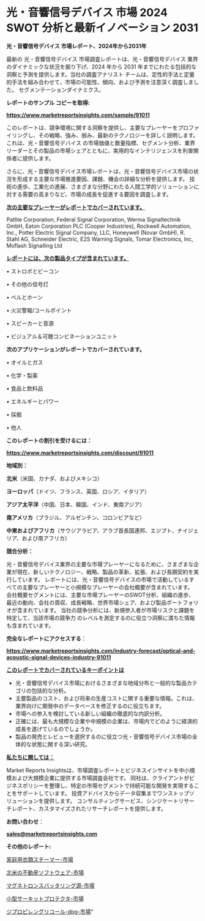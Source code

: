 # 光・音響信号デバイス 市場 2024 SWOT 分析と最新イノベーション 2031

<strong>光・音響信号デバイス 市場レポート、2024年から2031年</strong>

最新の 光・音響信号デバイス 市場調査レポートは、光・音響信号デバイス 業界のダイナミックな状況を掘り下げ、2024 年から 2031 年までにわたる包括的な洞察と予測を提供します。当社の調査アナリスト チームは、定性的手法と定量的手法を組み合わせて、市場の可能性、傾向、および予測を注意深く調査しました。 セグメンテーションダイナミクス。



<strong>レポートのサンプル コピーを取得:</strong> <a href=https://www.marketreportsinsights.com/sample/91011>

<strong><u>https://www.marketreportsinsights.com/sample/91011</u></strong></a>

このレポートは、競争環境に関する洞察を提供し、主要なプレーヤーをプロファイリングし、その戦略、強み、弱み、最新のテクノロジーを詳しく説明します。 これは、光・音響信号デバイス の市場価値と数量指標、セグメント分析、業界リーダーとその製品の市場シェアとともに、実用的なインテリジェンスを利害関係者に提供します。

さらに、光・音響信号デバイス市場レポートは、光・音響信号デバイス市場の状況を形成する主要な市場推進要因、課題、機会の詳細な分析を提供します。 技術の進歩、工業化の進展、さまざまな分野にわたる人間工学的ソリューションに対する需要の高まりなど、市場の成長を促進する要因を調査します。



<strong><u>次の主要なプレーヤーがレポートでカバーされています。</u></strong>

Patlite Corporation, Federal Signal Corporation, Werma Signaltechnik GmbH, Eaton Corporation PLC (Cooper Industries), Rockwell Automation, Inc., Potter Electric Signal Company, LLC, Honeywell (Novar GmbH), R. Stahl AG, Schneider Electric, E2S Warning Signals, Tomar Electronics, Inc, Moflash Signalling Ltd



<strong><u><b>レポートには、次の製品タイプが含まれています。</b></u></strong>

• ストロボとビーコン

• その他の信号灯

• ベルとホーン

• 火災警報/コールポイント

• スピーカーと音源

• ビジュアル＆可聴コンビネーションユニット



<strong><b>次のアプリケーションがレポートでカバーされています。</b></strong>

• オイルとガス

• 化学・製薬

• 食品と飲料品

• エネルギーとパワー

• 採掘

• 他人



<strong><b>このレポートの割引を受けるには：</b></strong><a href=https://www.marketreportsinsights.com/discount/91011>

<strong><u>https://www.marketreportsinsights.com/discount/91011</u></strong></a>



<strong>地域別：</strong>



<strong>北米</strong>（米国、カナダ、およびメキシコ）



<strong>ヨーロッパ</strong>（ドイツ、フランス、英国、ロシア、イタリア）



<strong>アジア太平洋</strong>（中国、日本、韓国、インド、東南アジア）



<strong>南アメリカ</strong>（ブラジル、アルゼンチン、コロンビアなど）



<strong>中東およびアフリカ</strong>（サウジアラビア、アラブ首長国連邦、エジプト、ナイジェリア、および南アフリカ）



<strong>競合分析：</strong>

光・音響信号デバイス業界の主要な市場プレーヤーになるために、さまざまな企業が現在、新しいテクノロジー、戦略、製品の革新、拡張、および長期契約を実行しています。 レポートには、光・音響信号デバイスの市場で活動しているすべての主要なプレーヤーと小規模なプレーヤーの会社概要が含まれています。 会社概要セグメントには、主要な市場プレーヤーのSWOT分析、組織の進歩、最近の動向、会社の買収、成長戦略、世界市場シェア、および製品ポートフォリオが含まれています。 当社の競争分析には、新規参入者が市場リスクと課題を特定して、当該市場の競争力 のレベルを測定するのに役立つ洞察に満ちた情報も含まれています。



<strong>完全なレポートにアクセスする</strong>：

<a href=https://www.marketreportsinsights.com/industry-forecast/optical-and-acoustic-signal-devices-industry-91011>

<strong><u>https://www.marketreportsinsights.com/industry-forecast/optical-and-acoustic-signal-devices-industry-91011</u></strong></a>



<strong><u><b>このレポートでカバーされているキーポイントは</b></u></strong>
<ul>
  <li>光・音響信号デバイス市場におけるさまざまな地域分布と一般的な製品カテゴリの包括的な分析。</li>
  <li>主要製品のコスト、および将来の生産コストに関する重要な情報。これは、業界向けに開発中のデータベースを修正するのに役立ちます。</li>
  <li>市場への参入を検討している新しい組織の徹底的な内訳分析。</li>
  <li>正確には、最も大規模な企業や中規模の企業は、市場内でどのように経済的成長を遂げているのでしょうか。</li>
  <li>製品の発売とレビューを選択するのに役立つ光・音響信号デバイス市場の全体的な状態に関する深い研究。</li>
</ul>


<strong><u><b>私たちに関しては：</b></u></strong>

Market Reports Insightsは、市場調査レポートとビジネスインサイトを中小規模および大規模企業に提供する市場調査会社です。 同社は、クライアントがビジネスポリシーを整理し、特定の市場セグメントで持続可能な開発を実現することをサポートしています。 投資アドバイスからデータ収集までワンストップソリューションを提供します。 コンサルティングサービス、シンジケートリサーチレポート、カスタマイズされたリサーチレポートを提供します。



<strong><b>お問い合わせ</b></strong>：

<a href=mailto:sales@marketreportsinsights.com>

<strong><u>sales@marketreportsinsights.com</u></strong></a>



<strong>その他のレポート:</strong>

<a href=https://www.linkedin.com/pulse/家庭用衣類スチーマー-市場-2023-収益と成長ドライバー-2030-pr-news-hub-zdfrf/>家庭用衣類スチーマー-市場</a>

<a href=https://www.linkedin.com/pulse/北米の不動産ソフトウェア-市場-2023-推進要因と成長機会-2030-jvouf/>北米の不動産ソフトウェア-市場</a>

<a href=https://www.linkedin.com/pulse/マグネトロンスパッタリング源-市場-2023-年のダイナミクスとビジネストレンド-khruf/>マグネトロンスパッタリング源-市場</a>

<a href=https://www.linkedin.com/pulse/小型サーキットプロテクタ-市場-2023-競争分析と事業成長-2030-atoqf/>小型サーキットプロテクタ-市場</a>

<a href=https://www.linkedin.com/pulse/ジプロピレングリコール-dpg-市場-2023-収益と成長ドライバー-2030-8l8tf/>ジプロピレングリコール-dpg-市場</a>"
